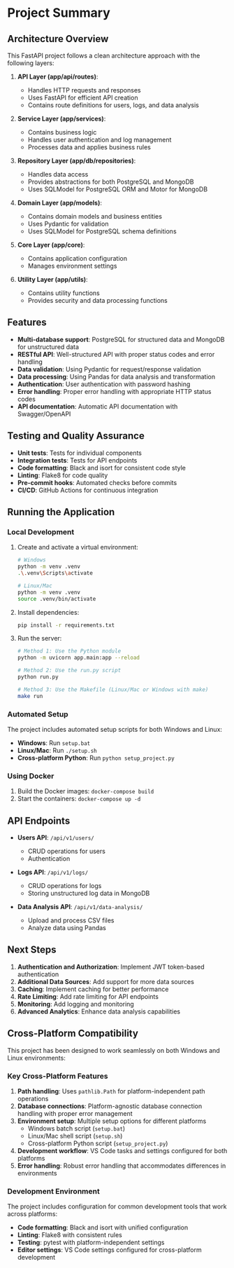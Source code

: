 # Project Summary

## Architecture Overview

This FastAPI project follows a clean architecture approach with the following layers:

1. **API Layer (app/api/routes)**: 
   - Handles HTTP requests and responses
   - Uses FastAPI for efficient API creation
   - Contains route definitions for users, logs, and data analysis

2. **Service Layer (app/services)**: 
   - Contains business logic
   - Handles user authentication and log management
   - Processes data and applies business rules

3. **Repository Layer (app/db/repositories)**: 
   - Handles data access
   - Provides abstractions for both PostgreSQL and MongoDB
   - Uses SQLModel for PostgreSQL ORM and Motor for MongoDB

4. **Domain Layer (app/models)**: 
   - Contains domain models and business entities
   - Uses Pydantic for validation
   - Uses SQLModel for PostgreSQL schema definitions

5. **Core Layer (app/core)**: 
   - Contains application configuration
   - Manages environment settings

6. **Utility Layer (app/utils)**: 
   - Contains utility functions
   - Provides security and data processing functions

## Features

- **Multi-database support**: PostgreSQL for structured data and MongoDB for unstructured data
- **RESTful API**: Well-structured API with proper status codes and error handling
- **Data validation**: Using Pydantic for request/response validation
- **Data processing**: Using Pandas for data analysis and transformation
- **Authentication**: User authentication with password hashing
- **Error handling**: Proper error handling with appropriate HTTP status codes
- **API documentation**: Automatic API documentation with Swagger/OpenAPI

## Testing and Quality Assurance

- **Unit tests**: Tests for individual components
- **Integration tests**: Tests for API endpoints
- **Code formatting**: Black and isort for consistent code style
- **Linting**: Flake8 for code quality
- **Pre-commit hooks**: Automated checks before commits
- **CI/CD**: GitHub Actions for continuous integration

## Running the Application

### Local Development

1. Create and activate a virtual environment:
   ```bash
   # Windows
   python -m venv .venv
   .\.venv\Scripts\activate

   # Linux/Mac
   python -m venv .venv
   source .venv/bin/activate
   ```

2. Install dependencies: 
   ```bash
   pip install -r requirements.txt
   ```

3. Run the server: 
   ```bash
   # Method 1: Use the Python module
   python -m uvicorn app.main:app --reload
   
   # Method 2: Use the run.py script
   python run.py
   
   # Method 3: Use the Makefile (Linux/Mac or Windows with make)
   make run
   ```

### Automated Setup

The project includes automated setup scripts for both Windows and Linux:

- **Windows**: Run `setup.bat`
- **Linux/Mac**: Run `./setup.sh`
- **Cross-platform Python**: Run `python setup_project.py`

### Using Docker

1. Build the Docker images: `docker-compose build`
2. Start the containers: `docker-compose up -d`

## API Endpoints

- **Users API**: `/api/v1/users/`
  - CRUD operations for users
  - Authentication

- **Logs API**: `/api/v1/logs/`
  - CRUD operations for logs
  - Storing unstructured log data in MongoDB

- **Data Analysis API**: `/api/v1/data-analysis/`
  - Upload and process CSV files
  - Analyze data using Pandas

## Next Steps

1. **Authentication and Authorization**: Implement JWT token-based authentication
2. **Additional Data Sources**: Add support for more data sources
3. **Caching**: Implement caching for better performance
4. **Rate Limiting**: Add rate limiting for API endpoints
5. **Monitoring**: Add logging and monitoring
6. **Advanced Analytics**: Enhance data analysis capabilities

## Cross-Platform Compatibility

This project has been designed to work seamlessly on both Windows and Linux environments:

### Key Cross-Platform Features

1. **Path handling**: Uses `pathlib.Path` for platform-independent path operations
2. **Database connections**: Platform-agnostic database connection handling with proper error management
3. **Environment setup**: Multiple setup options for different platforms
   - Windows batch script (`setup.bat`)
   - Linux/Mac shell script (`setup.sh`) 
   - Cross-platform Python script (`setup_project.py`)
4. **Development workflow**: VS Code tasks and settings configured for both platforms
5. **Error handling**: Robust error handling that accommodates differences in environments

### Development Environment

The project includes configuration for common development tools that work across platforms:

- **Code formatting**: Black and isort with unified configuration
- **Linting**: Flake8 with consistent rules
- **Testing**: pytest with platform-independent settings
- **Editor settings**: VS Code settings configured for cross-platform development
